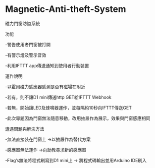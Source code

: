# Magnetic-Anti-theft-System

磁力門窗防盜系統

功能

-警告使用者門窗被打開

-有警示燈及警示音效

-利用IFTTT app傳送通知到使用者行動裝置

運作說明

-以霍爾磁力感應器感測是否有磁場在附近

-若有，則不讓D1 mini傳送http GET給IFTTT Webhook

-若無，開始讓LED及蜂鳴器運作，並每隔約10秒向IFTTT傳送GET

-此次專題因為門窗無法隨意移動，改用抽屜作為展示，效果與門窗感應相同

遭遇問題與解決方法

-無法直接裝在門窗上 ->以抽屜作為替代方案

-感應器無法運作 ->向助教尋求新的感應器

-Flag’s無法將程式刷寫到D1 mini上 -> 將程式碼輸出並用Arduino IDE刷入
